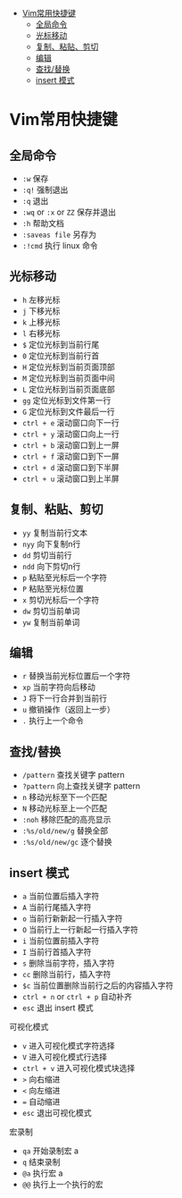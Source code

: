 <!-- TOC -->

- [Vim常用快捷键](#vim常用快捷键)
    - [全局命令](#全局命令)
    - [光标移动](#光标移动)
    - [复制、粘贴、剪切](#复制粘贴剪切)
    - [编辑](#编辑)
    - [查找/替换](#查找替换)
    - [insert 模式](#insert-模式)

<!-- /TOC -->

# Vim常用快捷键

## 全局命令

- `:w` 保存
- `:q!` 强制退出
- `:q` 退出
- `:wq` or `:x` or `ZZ` 保存并退出
- `:h` 帮助文档
- `:saveas file` 另存为
- `:!cmd` 执行 linux 命令

## 光标移动

- `h` 左移光标
- `j` 下移光标
- `k` 上移光标
- `l` 右移光标
- `$` 定位光标到当前行尾
- `0` 定位光标到当前行首
- `H` 定位光标到当前页面顶部
- `M` 定位光标到当前页面中间
- `L` 定位光标到当前页面底部
- `gg` 定位光标到文件第一行
- `G` 定位光标到文件最后一行
- `ctrl + e` 滚动窗口向下一行
- `ctrl + y` 滚动窗口向上一行
- `ctrl + b` 滚动窗口到上一屏
- `ctrl + f` 滚动窗口到下一屏
- `ctrl + d` 滚动窗口到下半屏
- `ctrl + u` 滚动窗口到上半屏

## 复制、粘贴、剪切

- `yy` 复制当前行文本
- `nyy` 向下复制n行
- `dd` 剪切当前行
- `ndd` 向下剪切n行
- `p` 粘贴至光标后一个字符
- `P` 粘贴至光标位置
- `x` 剪切光标后一个字符
- `dw` 剪切当前单词
- `yw` 复制当前单词

## 编辑

- `r` 替换当前光标位置后一个字符
- `xp` 当前字符向后移动
- `J` 将下一行合并到当前行
- `u` 撤销操作（返回上一步）
- `.` 执行上一个命令

## 查找/替换

- `/pattern` 查找关键字 pattern
- `?pattern` 向上查找关键字 pattern
- `n` 移动光标至下一个匹配
- `N` 移动光标至上一个匹配
- `:noh` 移除匹配的高亮显示
- `:%s/old/new/g` 替换全部
- `:%s/old/new/gc` 逐个替换

## insert 模式

- `a` 当前位置后插入字符
- `A` 当前行尾插入字符
- `o` 当前行新新起一行插入字符
- `O` 当前行上一行新起一行插入字符
- `i` 当前位置前插入字符
- `I` 当前行首插入字符
- `s` 删除当前字符，插入字符
- `cc` 删除当前行，插入字符
- `$c` 当前位置删除当前行之后的内容插入字符
- `ctrl + n` or `ctrl + p` 自动补齐
- `esc` 退出 insert 模式

可视化模式

- `v` 进入可视化模式字符选择
- `V` 进入可视化模式行选择
- `ctrl + v` 进入可视化模式块选择
- `>` 向右缩进
- `<` 向左缩进
- `=` 自动缩进
- `esc` 退出可视化模式

宏录制

- `qa` 开始录制宏 a
- `q` 结束录制
- `@a` 执行宏 a
- `@@` 执行上一个执行的宏